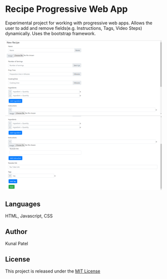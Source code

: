 # Recipe Progressive Web App
Experimental project for working with progressive web apps. Allows the user to add and remove fields(e.g. Instructions, Tags, Video Steps)
dynamically. Uses the bootstrap framework.


![Screenshot](https://github.com/kpatel122/Recipe-App/blob/master/Images/recipe1.png)
![Screenshot](https://github.com/kpatel122/Recipe-App/blob/master/Images/recipe2.png)

## Languages
HTML, Javascript, CSS

## Author
Kunal Patel

## License
This project is released under the [MIT License](https://opensource.org/licenses/MIT) 


